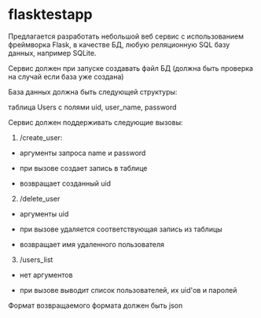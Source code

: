 # flasktestapp
Предлагается разработать небольшой веб сервис с использованием фреймворка Flask, в качестве БД, любую реляционную SQL базу данных, например SQLite.

Сервис должен при запуске создавать файл БД (должна быть проверка на случай если база уже создана)

База данных должна быть следующей структуры:

таблица Users с полями uid, user_name, password

Сервис должен поддерживать следующие вызовы:

1. /create_user:

- аргументы запроса name и password

- при вызове создает запись в таблице

- возвращает созданный uid

2. /delete_user

- аргументы uid

- при вызове удаляется соответствующая запись из таблицы

- возвращает имя удаленного пользователя

3. /users_list

- нет аргументов

- при вызове выводит список пользователей, их uid'ов и паролей

Формат возвращаемого формата должен быть json
